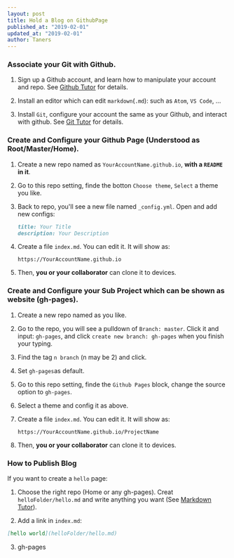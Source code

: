 ```yaml
---
layout: post
title: Hold a Blog on GithubPage
published_at: "2019-02-01"
updated_at: "2019-02-01"
author: Taners
---
```


### Associate your Git with Github.

1. Sign up a Github account, and learn how to manipulate your account and repo. See [Github Tutor](../common/github-tutor.md) for details.

2. Install an editor which can edit `markdown`(`.md`): such as `Atom`, `VS Code`, ...

3. Install `Git`, configure your account the same as your Github, and interact with github. See [Git Tutor](../common/git-tutor.md) for details.

### Create and Configure your Github Page (Understood as Root/Master/Home).

1. Create a new repo named as `YourAccountName.github.io`, **with a `README` in it**.

2. Go to this repo setting, finde the botton `Choose theme`, `Select` a theme you like.

3. Back to repo, you'll see a new file named `_config.yml`. Open and add new configs:

    ```markdown
    title: Your Title
    description: Your Description
    ```

4. Create a file `index.md`. You can edit it. It will show as:

    ```
    https://YourAccountName.github.io
    ```

5. Then, **you or your collaborator** can clone it to devices.

### Create and Configure your Sub Project which can be shown as website (gh-pages).

1. Create a new repo named as you like.

2. Go to the repo, you will see a pulldown of `Branch: master`. Click it and input: `gh-pages`, and click `create new branch: gh-pages` when you finish your typing.

3. Find the tag `n branch` (n may be 2) and click.

4. Set `gh-pages`as default.

5. Go to this repo setting, finde the `Github Pages` block, change the source option to `gh-pages`.

6. Select a theme and config it as above.

7. Create a file `index.md`. You can edit it. It will show as:
    
    ```
    https://YourAccountName.github.io/ProjectName
    ```

8. Then, **you or your collaborator** can clone it to devices.


### How to Publish Blog

If you want to create a `hello` page: 

1. Choose the right repo (Home or any gh-pages). Creat `helloFolder/hello.md` and write anything you want (See [Markdown Tutor](../common/markdown-tutor.md)). 

2. Add a link in `index.md`:

```markdown    
[hello world](helloFolder/hello.md)
```

3. gh-pages

